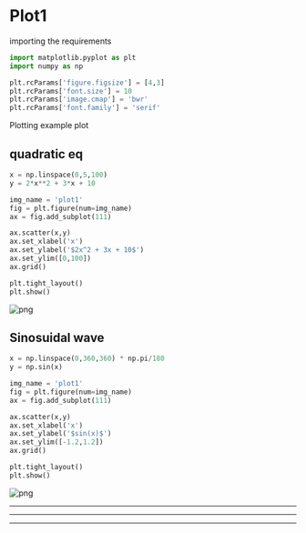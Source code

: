 # Plot1

importing the requirements


```python
import matplotlib.pyplot as plt
import numpy as np

plt.rcParams['figure.figsize'] = [4,3]
plt.rcParams['font.size'] = 10
plt.rcParams['image.cmap'] = 'bwr'
plt.rcParams['font.family'] = 'serif'
```

Plotting example plot

## quadratic eq


```python
x = np.linspace(0,5,100)
y = 2*x**2 + 3*x + 10

img_name = 'plot1'
fig = plt.figure(num=img_name)
ax = fig.add_subplot(111)

ax.scatter(x,y)
ax.set_xlabel('x')
ax.set_ylabel('$2x^2 + 3x + 10$')
ax.set_ylim([0,100])
ax.grid()

plt.tight_layout()
plt.show()
```


    
![png](https://github.com/dev-ddr/finmetry/blob/base/Projects/Project1/README_files/output_3_0.png?raw=true)
    


## Sinosuidal wave


```python
x = np.linspace(0,360,360) * np.pi/180
y = np.sin(x)

img_name = 'plot1'
fig = plt.figure(num=img_name)
ax = fig.add_subplot(111)

ax.scatter(x,y)
ax.set_xlabel('x')
ax.set_ylabel('$sin(x)$')
ax.set_ylim([-1.2,1.2])
ax.grid()

plt.tight_layout()
plt.show()
```


    
![png](https://github.com/dev-ddr/finmetry/blob/base/Projects/Project1/README_files/output_5_0.png?raw=true)
    


---
---
---
